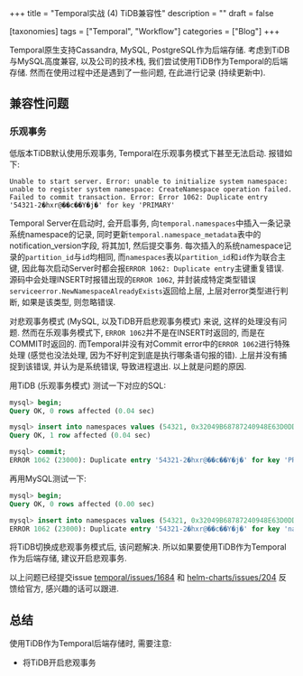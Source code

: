 +++
title = "Temporal实战 (4) TiDB兼容性"
description = ""
draft = false

[taxonomies]
tags = ["Temporal", "Workflow"]
categories = ["Blog"]
+++

Temporal原生支持Cassandra, MySQL, PostgreSQL作为后端存储. 考虑到TiDB与MySQL高度兼容, 以及公司的技术栈, 我们尝试使用TiDB作为Temporal的后端存储. 然而在使用过程中还是遇到了一些问题, 在此进行记录 (持续更新中).

<!-- more -->

## 兼容性问题

### 乐观事务

低版本TiDB默认使用乐观事务, Temporal在乐观事务模式下甚至无法启动. 报错如下:

```text
Unable to start server. Error: unable to initialize system namespace: unable to register system namespace: CreateNamespace operation failed. Failed to commit transaction. Error: Error 1062: Duplicate entry '54321-2�hxr@��c��Y�j�' for key 'PRIMARY'
```

Temporal Server在启动时, 会开启事务, 向`temporal.namespaces`中插入一条记录系统namespace的记录, 同时更新`temporal.namespace_metadata`表中的notification_version字段, 将其加1, 然后提交事务. 每次插入的系统namespace记录的`partition_id`与`id`均相同, 而`namespaces`表以`partition_id`和`id`作为联合主键, 因此每次启动Server时都会报`ERROR 1062: Duplicate entry`主键重复错误. 源码中会处理INSERT时报错出现的`ERROR 1062`, 并封装成特定类型错误`serviceerror.NewNamespaceAlreadyExists`返回给上层, 上层对error类型进行判断, 如果是该类型, 则忽略错误.

对悲观事务模式 (MySQL, 以及TiDB开启悲观事务模式) 来说, 这样的处理没有问题. 然而在乐观事务模式下, `ERROR 1062`并不是在INSERT时返回的, 而是在COMMIT时返回的. 而Temporal并没有对Commit error中的`ERROR 1062`进行特殊处理 (感觉也没法处理, 因为不好判定到底是执行哪条语句报的错). 上层并没有捕捉到该错误, 并认为是系统错误, 导致进程退出. 以上就是问题的原因.

用TiDB (乐观事务模式) 测试一下对应的SQL:

```sql
mysql> begin;
Query OK, 0 rows affected (0.04 sec)

mysql> insert into namespaces values (54321, 0x32049B68787240948E63D0DD59896A83, 'temporal-system', 1, '12345', 'abc', 0);
Query OK, 1 row affected (0.04 sec)

mysql> commit;
ERROR 1062 (23000): Duplicate entry '54321-2�hxr@��c��Y�j�' for key 'PRIMARY'
```

再用MySQL测试一下:

```sql
mysql> begin;
Query OK, 0 rows affected (0.00 sec)

mysql> insert into namespaces values (54321, 0x32049B68787240948E63D0DD59896A83, 'temporal-system', 1, '12345', 'abc', 0);
ERROR 1062 (23000): Duplicate entry '54321-2�hxr@��c��Y�j�' for key 'namespaces.PRIMARY'
```

将TiDB切换成悲观事务模式后, 该问题解决. 所以如果要使用TiDB作为Temporal作为后端存储, 建议开启悲观事务.

以上问题已经提交issue [temporal/issues/1684](https://github.com/temporalio/temporal/issues/1684) 和 [helm-charts/issues/204](https://github.com/temporalio/helm-charts/issues/204) 反馈给官方, 感兴趣的话可以跟进.

## 总结

使用TiDB作为Temporal后端存储时, 需要注意:

- 将TiDB开启悲观事务
